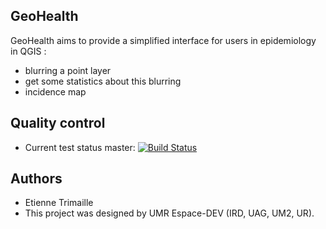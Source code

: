 ## GeoHealth

GeoHealth aims to provide a simplified interface for users in epidemiology in QGIS : 
 * blurring a point layer
 * get some statistics about this blurring
 * incidence map

## Quality control
 * Current test status master: [![Build Status](https://api.travis-ci.org/Gustry/GeoHealth.svg)](https://travis-ci.org/Gustry/GeoHealth)

## Authors
  * Etienne Trimaille
  * This project was designed by UMR Espace-DEV (IRD, UAG, UM2, UR).
